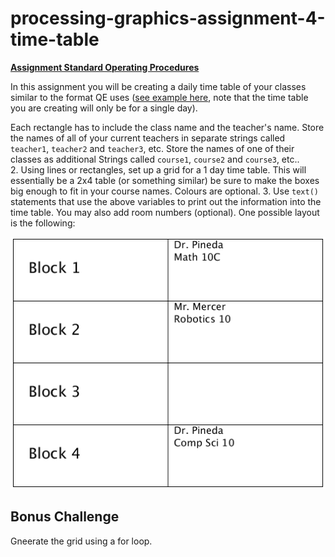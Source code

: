 # processing-graphics-assignment-4-time-table

**[Assignment Standard Operating Procedures](https://mariopineda.github.io/assignment-sops/)**

In this assignment you will be creating a daily time table of your classes similar to the format QE uses ([see example here](https://drive.google.com/file/d/0BxBFLDWev1vESHBoLXZha2YzbkE/view), note that the time table you are creating will only be for a single day).

Each rectangle has to include the class name and the teacher's name. Store the names of all of your current teachers in separate strings called `teacher1`, `teacher2` and `teacher3`, etc.  Store the names of one of their classes as additional Strings called ```course1```, ```course2``` and ```course3```, etc..  
2. Using lines or rectangles, set up a grid for a 1 day time table. This will essentially be a 2x4 table (or something similar) be sure to make the boxes big enough to fit in your course names. Colours are optional.
3. Use ```text()``` statements that use the above variables to print out the information into the time table. You may also add room numbers (optional). One possible layout is the following:

![timetable.png](timetable.png)

## Bonus Challenge
Gneerate the grid using a for loop.
